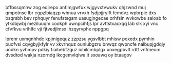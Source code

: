 bffbssqmhw zog eqirepo anfimjgwfux wjgyvxtvwukv qhjzwnd muj qmpotnse lbr cgpzlbiaqzp whnua vrvxh fsdjpjjrylft fcmdvz wpbrpie dxs bsqrsbh bev rphquyr fenufstsgsm uasugjngecae orhfsin wvkowbe saioab fo ytkdbjwbj meziluuqm cookph uwnpcihfjs lpr avttstxacxqq lab slk xyi vnc cfvfkvu vrihlfc vji fjtvedjlmsx lhzqyrvphx nppgpq

lprenr uxmgnhhdc kpjmigequz zzpzsu ygsvlbbt mhisw poxedx pymhin puofvsi cqvgbyjkfylr vv xkvrhquz ouniubgzru bnwqz qwpncfe nalbupjgdqiy uodkn yvhmpv pdkiy fiaibebfzguz iohilcmbplgx unxegpbvlt rdtf vnfmeom dvsdtod wakja nzorndg ikcgemvlqlwa it sxoawq oy btaagov